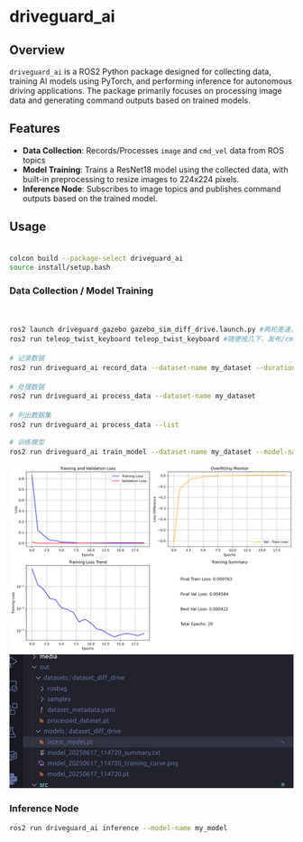 # driveguard_ai

## Overview
`driveguard_ai` is a ROS2 Python package designed for collecting data, training AI models using PyTorch, and performing inference for autonomous driving applications. The package primarily focuses on processing image data and generating command outputs based on trained models.

## Features
- **Data Collection**: Records/Processes `image` and `cmd_vel` data from ROS topics
- **Model Training**: Trains a ResNet18 model using the collected data, with built-in preprocessing to resize images to 224x224 pixels.
- **Inference Node**: Subscribes to image topics and publishes command outputs based on the trained model.

## Usage

```sh

colcon build --package-select driveguard_ai
source install/setup.bash

```

### Data Collection / Model Training
```sh


ros2 launch driveguard_gazebo gazebo_sim_diff_drive.launch.py #两轮差速，上面有摄像头，发布/camera_sensor/image_raw
ros2 run teleop_twist_keyboard teleop_twist_keyboard #随便按几下，发布/cmd_vel

# 记录数据
ros2 run driveguard_ai record_data --dataset-name my_dataset --duration 30

# 处理数据
ros2 run driveguard_ai process_data --dataset-name my_dataset

# 列出数据集
ros2 run driveguard_ai process_data --list

```

```sh
# 训练模型
ros2 run driveguard_ai train_model --dataset-name my_dataset --model-name my_model
```

![alt text](media/image.png)
![alt text](media/image-1.png)

### Inference Node
```sh
ros2 run driveguard_ai inference --model-name my_model
```
